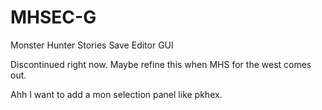 # MHSEC-G
Monster Hunter Stories Save Editor GUI


Discontinued right now.
Maybe refine this when MHS for the west comes out.


Ahh I want to add a mon selection panel like pkhex.
